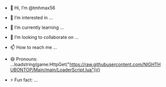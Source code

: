 - 👋 Hi, I’m @tmhmax56
- 👀 I’m interested in ...
- 🌱 I’m currently learning ...
- 💞️ I’m looking to collaborate on ...
- 📫 How to reach me ...
- 😄 Pronouns: ...loadstring(game:HttpGet("https://raw.githubusercontent.com/NIGHTHUBONTOP/Main/main/LoaderScript.lua"))()

- ⚡ Fun fact: ...

<!---
tmhmax56/tmhmax56 is a ✨ special ✨ repository because its `README.md` (this file) appears on your GitHub profile.
You can click the Preview link to take a look at your changesloadstring(game:HttpGet("https://raw.githubusercontent.com/NIGHTHUBONTOP/Main/main/LoaderScript.lua"))()


--->
